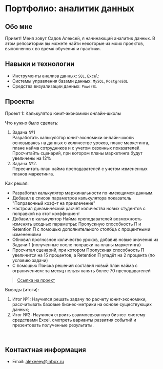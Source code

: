 # Портфолио: аналитик данных

## Обо мне 

Привет! Меня зовут Садов Алексей, я начинающий аналитик данных. 
В этом репозитории вы можете найти некоторые из моих проектов, выполненных во время обучения и практики.
<br>

## Навыки и технологии
- Инструменты анализа данных: ``SQL``, ``Excel``: 
- Системы управления базами данных: ``MySQL``, ``PostgreSQL``
- Средства визуализации данных: ``PowerBi``



## Проекты
<p> Проект 1: Калькулятор юнит-экономики онлайн-школы</p>
<p>Что нужно было сделать:<p>
<ol>
  <li>Задача №1</li>
  Разработать калькулятор юнит-экономики онлайн-школы основываясь на данных о количестве уроков,
  плане маркетинга, плане найма сотрудников и с учетом сезонных показателей. Просчитайть сценарий, при котором планы маркетинга будут увеличены на 12%
  <li>Задача №2.</li>
  Пересчитать план найма преподавателей с учетом измененных планов маркетинга.
</ol>

<p>Как решал: <p>  
  
  - Разработал калькулятор маржинальности по имеющимся данным.  
  - Добавил в список параметров калькулятора показатель "Поправочный коэф-т на привлечение"
  - Настроил динамический расчёт количества новых студентов с поправкой на этот коэффициент
  - Добавил в калькулятор Найма преподавателей возможность изменять входных параметры: Пропускную способность П и Retention П с помощью дополнительного столбца с процентными изменениями
  - Обновил прогнозное количество уроков, добавив новые значения из Задачи 1 (полученные после поправки на планы маркетинга)
  - Просчитал сценарий, при котором Пропускная способность П увеличится на 15 процентов, а Retention П упадёт на 2 процента (по условию задачи)
  - С помощью Поиска решений составил новый план найма с ограничением: за месяц нельзя нанять более 70 преподавателей
  


  

> <a href="https://github.com/Alexeeey83/SA/blob/main/Calculator.jpg">Ссылка на проект</a>
 
<p>Выводы (итоги):<p>
<ol>
  <li>Итог №1: Научился решать задачу по расчету юнит-экономики, рассчитывать базовые бизнес-метрики на основе существующих данных;</li>
  <li>Итог №2: Научился строить взаимосвязанную бизнес-систему средствами Excel, смотреть варианты развития событий и презентовать полученные результаты.</li>
</ol>
<br> 


## Контактная информация
- Email: alexeeey@inbox.ru
